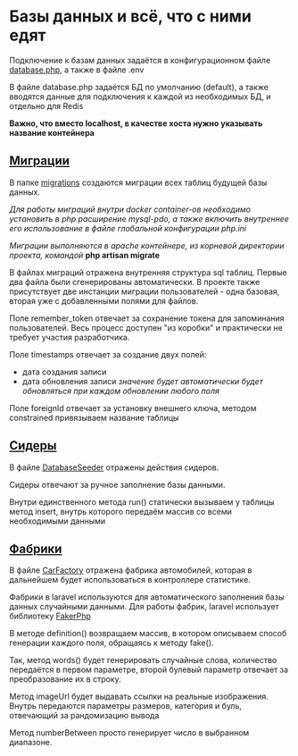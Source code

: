 # Базы данных и всё, что с ними едят

Подключение к базам данных задаётся в конфигурационном файле [database.php](https://github.com/DavidaaWoW/LaravelCarServiceApplication/blob/main/config/database.php), а также в файле .env

В файле database.php задаётся БД по умолчанию (default), а также вводятся данные для подключения к каждой из необходимых БД, и отдельно для Redis

**Важно, что вместо localhost, в качестве хоста нужно указывать название контейнера**

## [Миграции](https://laravel.com/docs/9.x/migrations)

В папке [migrations](https://github.com/DavidaaWoW/LaravelCarServiceApplication/tree/main/database/migrations) создаются миграции всех таблиц будущей базы данных. 

*Для работы миграций внутри docker container-ов необходимо установить в php расширение mysql-pdo, а также включить внутреннее его использование в файле глобальной конфигурации php.ini*

*Миграции выполняются в apache контейнере, из корневой директории проекта, командой* **php artisan migrate**

В файлах миграций отражена внутренняя структура sql таблиц. Первые два файла были сгенерированы автоматически. В проекте также присутствует две инстанции миграции пользователей - одна базовая, вторая уже с добавленными полями для файлов.

Поле remember_token отвечает за сохранение токена для запоминания пользователей. Весь процесс доступен "из коробки" и практически не требует участия разработчика.

Поле timestamps отвечает за создание двух полей: 

- дата создания записи
- дата обновления записи *значение будет автоматически будет обновляться при каждом обновлении любого поля*

Поле foreignId отвечает за установку внешнего ключа, методом constrained привязываем название таблицы

## [Сидеры](https://laravel.com/docs/9.x/seeding)

В файле [DatabaseSeeder](https://github.com/DavidaaWoW/LaravelCarServiceApplication/blob/main/database/seeders/DatabaseSeeder.php) отражены действия сидеров.

Сидеры отвечают за ручное заполнение базы данными.

Внутри единственного метода run() статически вызываем у таблицы метод insert, внутрь которого передаём массив со всеми необходимыми данными

## [Фабрики](https://laravel.com/docs/9.x/eloquent-factories)

В файле [CarFactory](https://github.com/DavidaaWoW/LaravelCarServiceApplication/blob/main/database/factories/CarFactory.php) отражена фабрика автомобилей, которая в дальнейшем будет использоваться в контроллере статистике.

Фабрики в laravel используются для автоматического заполнения базы данных случайными данными. Для работы фабрик, laravel использует библиотеку [FakerPhp](https://fakerphp.github.io/)

В методе definition() возвращаем массив, в котором описываем способ генерации каждого поля, обращаясь к методу fake(). 

Так, метод words() будет генерировать случайные слова, количество передаётся в первом параметре, второй булевый параметр отвечает за преобразование их в строку.

Метод imageUrl будет выдавать ссылки на реальные изображения. Внутрь передаются параметры размеров, категория и буль, отвечающий за рандомизацию вывода

Метод numberBetween просто генерирует число в выбранном диапазоне.